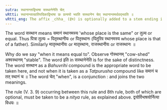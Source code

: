 ```yaml
---
sutra: स्थानान्ताद्विभाषा सस्थानेनेति चेत्
vRtti: स्थानान्तात्प्रातिपदिकाद्विभाषा छः प्रत्ययो भवति सस्थानेन चेत् स्थानान्तमर्थवद्भवति ॥
vRtti_eng: The affix _chha_ (ईय) is optionally added to a stem ending in स्थान, if it is compounded with something with which another is made to take an equal place.
---
```

The word सस्थान means समानं स्थानमस्य 'whose place is the same" or तुल्य or equal. Thus पित्रा तुल्यः = पितृस्थानीयः or पितृस्थानः (पितुरिव स्थानमस्य whose place is that of a father). Similarly मातृस्थानीयः or मातृस्थानः, राजस्थानीयः or राजस्थानः ॥

Why do we say "when it means equal to". Observe गोस्थानम् "cow-shed" अश्वस्थानम् "stable". The word इति in सस्थानेनेति is for the sake of distinctness. The word सस्थान as a _Bahuvrihi_ compound is the appropriate word to be taken here, and not when it is taken as a _Tatpurusha_ compound like समानं च तत् स्थानं च ॥ The word चेत् "when", is a conjunction : and joins the two meanings.

The rule (V. 3. 9) occurring between this rule and 8th rule, both of which are optional, must be taken to be a _nitya_ rule, as explained above. द्वयोर्विभाषयोर्नित्या विधयः ॥
